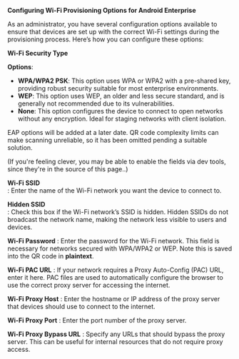 **Configuring Wi-Fi Provisioning Options for Android Enterprise**

As an administrator, you have several configuration options available to ensure that devices are set up with the correct Wi-Fi settings during the provisioning process. Here’s how you can configure these options:

**Wi-Fi Security Type**

**Options**:
- **WPA/WPA2 PSK**: This option uses WPA or WPA2 with a pre-shared key, providing robust security suitable for most enterprise environments.
- **WEP**: This option uses WEP, an older and less secure standard, and is generally not recommended due to its vulnerabilities.
- **None**: This option configures the device to connect to open networks without any encryption. Ideal for staging networks with client isolation.

EAP options will be added at a later date. QR code complexity limits can make scanning unreliable, so it has been omitted pending a suitable solution.

(If you're feeling clever, you may be able to enable the fields via dev tools, since they're in the source of this page..)

**Wi-Fi SSID**  
: Enter the name of the Wi-Fi network you want the device to connect to.

**Hidden SSID**  
: Check this box if the Wi-Fi network’s SSID is hidden. Hidden SSIDs do not broadcast the network name, making the network less visible to users and devices.

**Wi-Fi Password**
: Enter the password for the Wi-Fi network. This field is necessary for networks secured with WPA/WPA2 or WEP. Note this is saved into the QR code in **plaintext**.

**Wi-Fi PAC URL**
: If your network requires a Proxy Auto-Config (PAC) URL, enter it here. PAC files are used to automatically configure the browser to use the correct proxy server for accessing the internet.

**Wi-Fi Proxy Host**
: Enter the hostname or IP address of the proxy server that devices should use to connect to the internet.

**Wi-Fi Proxy Port**
: Enter the port number of the proxy server.

**Wi-Fi Proxy Bypass URL**
: Specify any URLs that should bypass the proxy server. This can be useful for internal resources that do not require proxy access.